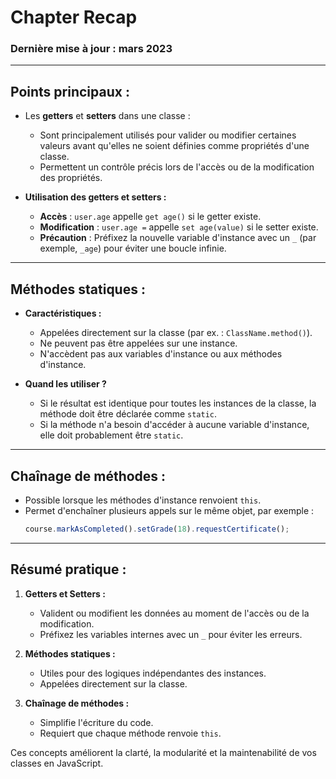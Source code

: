 # Chapter Recap

### Dernière mise à jour : mars 2023

---

## **Points principaux :**

- Les **getters** et **setters** dans une classe :
  - Sont principalement utilisés pour valider ou modifier certaines valeurs avant qu'elles ne soient définies comme propriétés d'une classe.
  - Permettent un contrôle précis lors de l'accès ou de la modification des propriétés.

- **Utilisation des getters et setters :**
  - **Accès** : `user.age` appelle `get age()` si le getter existe.
  - **Modification** : `user.age =` appelle `set age(value)` si le setter existe.
  - **Précaution** : Préfixez la nouvelle variable d'instance avec un `_` (par exemple, `_age`) pour éviter une boucle infinie.

---

## **Méthodes statiques :**
- **Caractéristiques :**
  - Appelées directement sur la classe (par ex. : `ClassName.method()`).
  - Ne peuvent pas être appelées sur une instance.
  - N'accèdent pas aux variables d'instance ou aux méthodes d'instance.
  
- **Quand les utiliser ?**
  - Si le résultat est identique pour toutes les instances de la classe, la méthode doit être déclarée comme `static`.
  - Si la méthode n'a besoin d'accéder à aucune variable d'instance, elle doit probablement être `static`.

---

## **Chaînage de méthodes :**
- Possible lorsque les méthodes d'instance renvoient `this`.
- Permet d'enchaîner plusieurs appels sur le même objet, par exemple :
  ```javascript
  course.markAsCompleted().setGrade(18).requestCertificate();
  ```

---

## **Résumé pratique :**
1. **Getters et Setters :**
   - Valident ou modifient les données au moment de l'accès ou de la modification.
   - Préfixez les variables internes avec un `_` pour éviter les erreurs.

2. **Méthodes statiques :**
   - Utiles pour des logiques indépendantes des instances.
   - Appelées directement sur la classe.

3. **Chaînage de méthodes :**
   - Simplifie l'écriture du code.
   - Requiert que chaque méthode renvoie `this`.

Ces concepts améliorent la clarté, la modularité et la maintenabilité de vos classes en JavaScript.
```